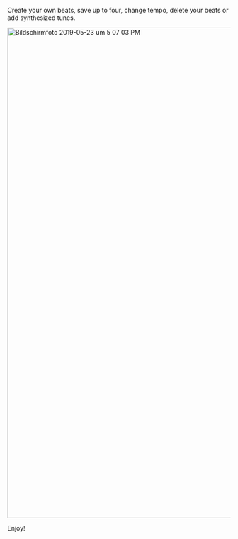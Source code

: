 Create your own beats, save up to four, change tempo, delete your beats or add synthesized tunes.

<img width="1108" alt="Bildschirmfoto 2019-05-23 um 5 07 03 PM" src="https://user-images.githubusercontent.com/49861247/58259923-37fa1b80-7d7e-11e9-90d2-977b504b0d9b.png">

Enjoy!
